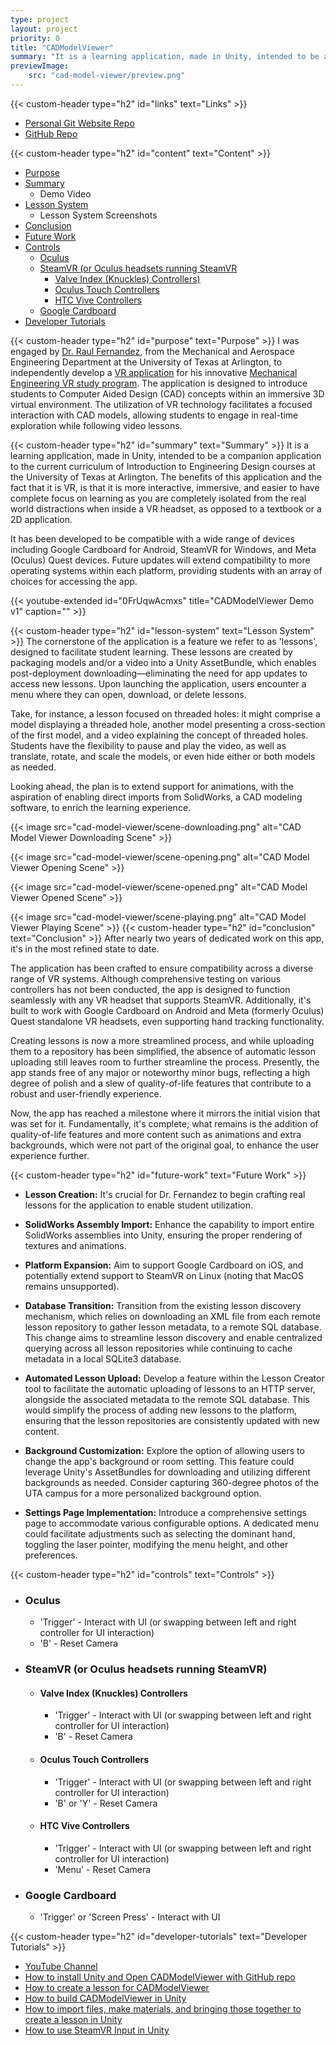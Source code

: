 ```yaml
---
type: project
layout: project
priority: 0
title: "CADModelViewer"
summary: "It is a learning application, made in Unity, intended to be a companion application to the current curriculum of Introduction to Engineering Design courses at the University of Texas at Arlington."
previewImage:
    src: "cad-model-viewer/preview.png"
---
```

{{< custom-header type="h2" id="links" text="Links" >}}
- [Personal Git Website Repo](https://git.matthewgreen.gg/mgreen/CADModelViewer.git)
- [GitHub Repo](https://github.com/greenmatthew/CADModelViewer.git)

{{< custom-header type="h2" id="content" text="Content" >}}
- [Purpose](#purpose)
- [Summary](#summary)
  - Demo Video
- [Lesson System](#lesson-system)
  - Lesson System Screenshots
- [Conclusion](#conclusion)
- [Future Work](#future-work)
- [Controls](#controls)
  - [Oculus](#oculus)
  - [SteamVR (or Oculus headsets running SteamVR](#steamvr-or-oculus-headsets-running-steamvr)
    - [Valve Index (Knuckles) Controllers)](#valve-index-knuckles-controllers)
    - [Oculus Touch Controllers](#oculus-touch-controllers)
    - [HTC Vive Controllers](#htc-vive-controllers)
  - [Google Cardboard](#google-cardboard)
- [Developer Tutorials](#developer-tutorials)

{{< custom-header type="h2" id="purpose" text="Purpose" >}}
I was engaged by [Dr. Raul Fernandez](https://www.uta.edu/academics/faculty/profile?username=fernande#About%20Me), from the Mechanical and Aerospace Engineering Department at the University of Texas at Arlington, to independently develop a [VR application](https://www.matthewgreen.gg/cad-model-viewer.php) for his innovative [Mechanical Engineering VR study program](https://mevrstudy.uta.edu). The application is designed to introduce students to Computer Aided Design (CAD) concepts within an immersive 3D virtual environment. The utilization of VR technology facilitates a focused interaction with CAD models, allowing students to engage in real-time exploration while following video lessons.

{{< custom-header type="h2" id="summary" text="Summary" >}}
It is a learning application, made in Unity, intended to be a companion application to the current curriculum of Introduction to Engineering Design courses at the University of Texas at Arlington. The benefits of this application and the fact that it is VR, is that it is more interactive, immersive, and easier to have complete focus on learning as you are completely isolated from the real world distractions when inside a VR headset, as opposed to a textbook or a 2D application.

It has been developed to be compatible with a wide range of devices including Google Cardboard for Android, SteamVR for Windows, and Meta (Oculus) Quest devices. Future updates will extend compatibility to more operating systems within each platform, providing students with an array of choices for accessing the app.

{{< youtube-extended id="0FrUqwAcmxs" title="CADModelViewer Demo v1" caption="" >}}

{{< custom-header type="h2" id="lesson-system" text="Lesson System" >}}
The cornerstone of the application is a feature we refer to as 'lessons', designed to facilitate student learning. These lessons are created by packaging models and/or a video into a Unity AssetBundle, which enables post-deployment downloading—eliminating the need for app updates to access new lessons. Upon launching the application, users encounter a menu where they can open, download, or delete lessons.

Take, for instance, a lesson focused on threaded holes: it might comprise a model displaying a threaded hole, another model presenting a cross-section of the first model, and a video explaining the concept of threaded holes. Students have the flexibility to pause and play the video, as well as translate, rotate, and scale the models, or even hide either or both models as needed.

Looking ahead, the plan is to extend support for animations, with the aspiration of enabling direct imports from SolidWorks, a CAD modeling software, to enrich the learning experience.

{{< image src="cad-model-viewer/scene-downloading.png" alt="CAD Model Viewer Downloading Scene" >}}

{{< image src="cad-model-viewer/scene-opening.png" alt="CAD Model Viewer Opening Scene" >}}

{{< image src="cad-model-viewer/scene-opened.png" alt="CAD Model Viewer Opened Scene" >}}

{{< image src="cad-model-viewer/scene-playing.png" alt="CAD Model Viewer Playing Scene" >}}
{{< custom-header type="h2" id="conclusion" text="Conclusion" >}}
After nearly two years of dedicated work on this app, it's in the most refined state to date.

The application has been crafted to ensure compatibility across a diverse range of VR systems. Although comprehensive testing on various controllers has not been conducted, the app is designed to function seamlessly with any VR headset that supports SteamVR. Additionally, it's built to work with Google Cardboard on Android and Meta (formerly Oculus) Quest standalone VR headsets, even supporting hand tracking functionality.

Creating lessons is now a more streamlined process, and while uploading them to a repository has been simplified, the absence of automatic lesson uploading still leaves room to further streamline the process. Presently, the app stands free of any major or noteworthy minor bugs, reflecting a high degree of polish and a slew of quality-of-life features that contribute to a robust and user-friendly experience.

Now, the app has reached a milestone where it mirrors the initial vision that was set for it. Fundamentally, it's complete; what remains is the addition of quality-of-life features and more content such as animations and extra backgrounds, which were not part of the original goal, to enhance the user experience further.

{{< custom-header type="h2" id="future-work" text="Future Work" >}}
- **Lesson Creation:** It's crucial for Dr. Fernandez to begin crafting real lessons for the application to enable student utilization.

- **SolidWorks Assembly Import:** Enhance the capability to import entire SolidWorks assemblies into Unity, ensuring the proper rendering of textures and animations.

- **Platform Expansion:** Aim to support Google Cardboard on iOS, and potentially extend support to SteamVR on Linux (noting that MacOS remains unsupported).

- **Database Transition:** Transition from the existing lesson discovery mechanism, which relies on downloading an XML file from each remote lesson repository to gather lesson metadata, to a remote SQL database. This change aims to streamline lesson discovery and enable centralized querying across all lesson repositories while continuing to cache metadata in a local SQLite3 database.

- **Automated Lesson Upload:** Develop a feature within the Lesson Creator tool to facilitate the automatic uploading of lessons to an HTTP server, alongside the associated metadata to the remote SQL database. This would simplify the process of adding new lessons to the platform, ensuring that the lesson repositories are consistently updated with new content.

- **Background Customization:** Explore the option of allowing users to change the app's background or room setting. This feature could leverage Unity's AssetBundles for downloading and utilizing different backgrounds as needed. Consider capturing 360-degree photos of the UTA campus for a more personalized background option.

- **Settings Page Implementation:** Introduce a comprehensive settings page to accommodate various configurable options. A dedicated menu could facilitate adjustments such as selecting the dominant hand, toggling the laser pointer, modifying the menu height, and other preferences.

{{< custom-header type="h2" id="controls" text="Controls" >}}
- ### Oculus
  - 'Trigger' - Interact with UI (or swapping between left and right controller for UI interaction)
  - 'B' - Reset Camera
- ### SteamVR (or Oculus headsets running SteamVR)
  - #### Valve Index (Knuckles) Controllers
    - 'Trigger' - Interact with UI (or swapping between left and right controller for UI interaction)
    - 'B' - Reset Camera
  - #### Oculus Touch Controllers
    - 'Trigger' - Interact with UI (or swapping between left and right controller for UI interaction)
    - 'B' or 'Y' - Reset Camera
  - #### HTC Vive Controllers
    - 'Trigger' - Interact with UI (or swapping between left and right controller for UI interaction)
    - 'Menu' - Reset Camera
- ### Google Cardboard
    - 'Trigger' or 'Screen Press' - Interact with UI

{{< custom-header type="h2" id="developer-tutorials" text="Developer Tutorials" >}}
- [YouTube Channel](https://www.youtube.com/@MatthewGreenUTA)
- [How to install Unity and Open CADModelViewer with GitHub repo](https://youtu.be/SWgSGMGT6zE)
- [How to create a lesson for CADModelViewer](https://youtu.be/DU2TdbVnWuE)
- [How to build CADModelViewer in Unity](https://youtu.be/5mVli2j72rQ)
- [How to import files, make materials, and bringing those together to create a lesson in Unity](https://youtu.be/7WIeX7rQ0aA)
- [How to use SteamVR Input in Unity](https://youtu.be/o8Gso-tdGws)